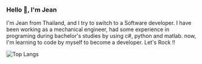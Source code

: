 ### Hello 👋, I'm Jean



I'm Jean from Thailand, and I try to switch to a Software developer. I have been working as a mechanical engineer, had some experience in programing during
bachelor's studies by using c#, python and matlab. now, I'm learning to code by myself to become a developer. Let's Rock !!

![Top Langs](https://github-readme-stats.vercel.app/api/top-langs/?username=jeantrue&layout=compact)

<!--
[![Top Langs](https://github-readme-stats.vercel.app/api/top-langs/?username=jeantrue&layout=compact)](https://github.com/anuraghazra/github-readme-stats)



**jeantrue/jeantrue** is a ✨ _special_ ✨ repository because its `README.md` (this file) appears on your GitHub profile.

Here are some ideas to get you started:

- 🔭 I’m currently working on ...
- 🌱 I’m currently learning ...
- 👯 I’m looking to collaborate on ...
- 🤔 I’m looking for help with ...
- 💬 Ask me about ...
- 📫 How to reach me: ...
- 😄 Pronouns: ...
- ⚡ Fun fact: ...
-->
